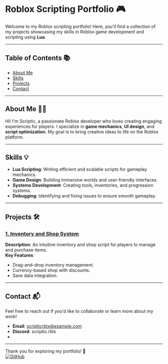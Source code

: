 # Roblox Scripting Portfolio 🎮

Welcome to my Roblox scripting portfolio! Here, you'll find a collection of my projects showcasing my skills in Roblox game development and scripting using **Lua**.

---

## Table of Contents 📚
- [About Me](#about-me)
- [Skills](#skills)
- [Projects](#projects)
- [Contact](#contact)

---

## About Me 🙋‍♂️
Hi! I'm Scriptic, a passionate Roblox developer who loves creating engaging experiences for players. I specialize in **game mechanics**, **UI design**, and **script optimization**. My goal is to bring creative ideas to life on the Roblox platform.

---

## Skills 💡
- **Lua Scripting**: Writing efficient and scalable scripts for gameplay mechanics.
- **Game Design**: Building immersive worlds and user-friendly interfaces.
- **Systems Development**: Creating tools, inventories, and progression systems.
- **Debugging**: Identifying and fixing issues to ensure smooth gameplay.

---

## Projects 🛠️
### [1. Inventory and Shop System](https://github.com/yourusername/inventory-shop-system)
**Description**: An intuitive inventory and shop script for players to manage and purchase items.  
**Key Features**:  
- Drag-and-drop inventory management.  
- Currency-based shop with discounts.  
- Save data integration.

---

## Contact 📬
Feel free to reach out if you'd like to collaborate or learn more about my work!  
- **Email**: [scripticrblx@example.com](mailto:scripticrblx@example.com)  
- **Discord**: scriptic.rblx
- 
---

Thank you for exploring my portfolio! 🎉  
[![GitHub](https://img.shields.io/github/followers/yourusername?style=social)](https://github.com/yourusername)
